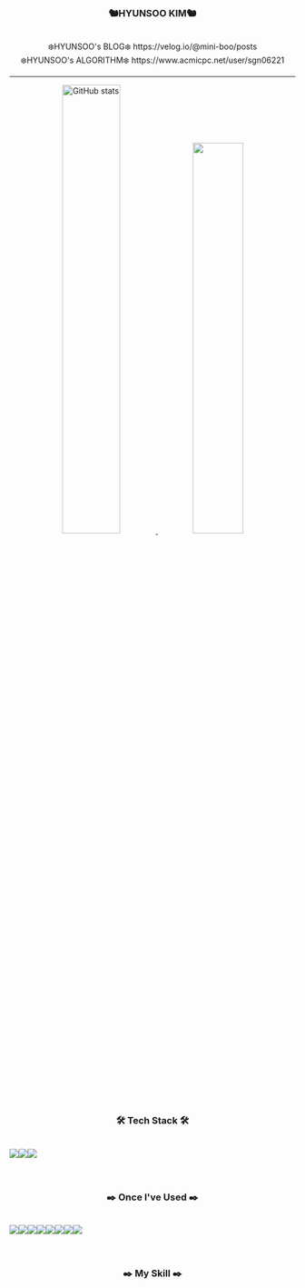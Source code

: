 <div align="center">
<h3> 🐿️HYUNSOO KIM🐿️</h3>
  <br>
❄️HYUNSOO's BLOG❄️  https://velog.io/@mini-boo/posts
  <br>
❄️HYUNSOO's ALGORITHM❄️  https://www.acmicpc.net/user/sgn06221
</div>

<hr>

<div align="center">

 <a href="https://github.com/mini-boo/github-readme-stats">
      <img src="https://github-readme-stats.vercel.app/api?username=mini-boo" alt="GitHub stats" width="45%">
    </a>
    
<a href="https://github.com/mini-boo/github-readme-stats">
  <img src="https://github-readme-stats.vercel.app/api/top-langs/?username=mini-boo&layout=compact"  width="42%">
    </a>
    
</div>

  <br>
    <br>
    
<div align="center">
<h3>
🛠️ Tech Stack 🛠️
</h3>  &nbsp
<div style="display: flex;">
  <img src="https://img.shields.io/badge/java-%23ED8B00.svg?style=for-the-badge&logo=openjdk&logoColor=white"/>
  <img src="https://img.shields.io/badge/spring-%236DB33F.svg?style=for-the-badge&logo=spring&logoColor=white"/>
  <img src="https://img.shields.io/badge/python-3670A0?style=for-the-badge&logo=python&logoColor=ffdd54"/>
 &nbsp
</div>

<br>
<br>

<h3>
✒️ Once I've Used ✒️
</h3>  &nbsp
<div style="display: flex;">
 <img src="https://img.shields.io/badge/visualstudiocode-007ACC?style=flat-square&logo=visualstudiocode&logoColor=white"/>
 <img src="https://img.shields.io/badge/notion-000000?style=flat-square&logo=notion&logoColor=white"/>
 <img src="https://img.shields.io/badge/sourcetree-0052CC?style=flat-square&logo=sourcetree&logoColor=white"/>
 <img src="https://img.shields.io/badge/github-181717?style=flat-square&logo=github&logoColor=white"/>
  <br>
 <img src="https://img.shields.io/badge/eclipse-2C2255?style=flat-square&logo=eclipse&logoColor=white"/>  
 <img src="https://img.shields.io/badge/oracle-F80000?style=flat-square&logo=oracle&logoColor=white"/>  
 <img src="https://img.shields.io/badge/mongodb-47A248?style=flat-square&logo=mongodb&logoColor=white"/> 
 <img src="https://img.shields.io/badge/figma-F24E1E?style=flat-square&logo=figma&logoColor=white"/> 
 &nbsp
</div>

<br>
<br>

  <h3>
✒️ My Skill ✒️
</h3>  &nbsp
</div>
